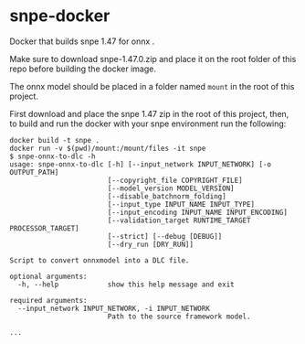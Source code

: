 # snpe-docker
Docker that builds snpe 1.47 for onnx .

Make sure to download snpe-1.47.0.zip and place it on the root folder of this repo before building the docker image.

The onnx model should be placed in a folder named `mount` in the root of this project.

First download and place the snpe 1.47 zip in the root of this project, then, to build and run the docker with your snpe environment run the following:

```
docker build -t snpe .
docker run -v $(pwd)/mount:/mount/files -it snpe
$ snpe-onnx-to-dlc -h
usage: snpe-onnx-to-dlc [-h] [--input_network INPUT_NETWORK] [-o OUTPUT_PATH]
                        [--copyright_file COPYRIGHT_FILE]
                        [--model_version MODEL_VERSION]
                        [--disable_batchnorm_folding]
                        [--input_type INPUT_NAME INPUT_TYPE]
                        [--input_encoding INPUT_NAME INPUT_ENCODING]
                        [--validation_target RUNTIME_TARGET PROCESSOR_TARGET]
                        [--strict] [--debug [DEBUG]]
                        [--dry_run [DRY_RUN]]

Script to convert onnxmodel into a DLC file.

optional arguments:
  -h, --help            show this help message and exit

required arguments:
  --input_network INPUT_NETWORK, -i INPUT_NETWORK
                        Path to the source framework model.

...
```
